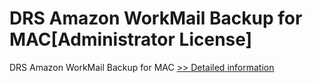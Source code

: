 # DRS Amazon WorkMail Backup for MAC[Administrator License]
DRS Amazon WorkMail Backup for MAC
[>> Detailed information](https://secure.shareit.com/shareit/product.html?productid=301004922&affiliateid=200057808)
